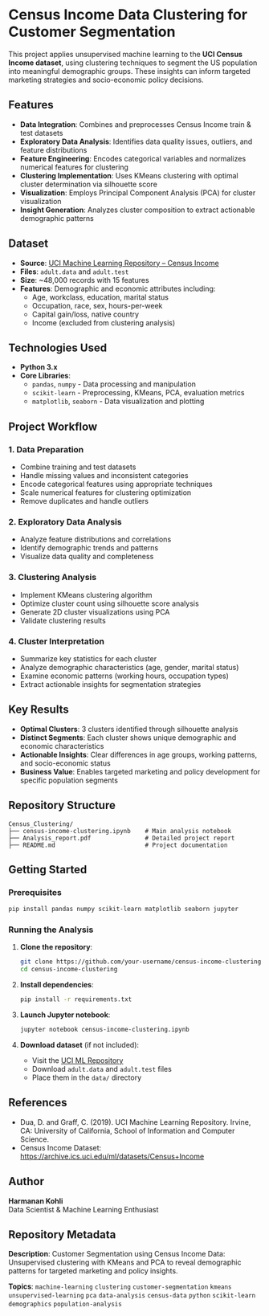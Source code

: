 # Census Income Data Clustering for Customer Segmentation

This project applies unsupervised machine learning to the **UCI Census Income dataset**, using clustering techniques to segment the US population into meaningful demographic groups. These insights can inform targeted marketing strategies and socio-economic policy decisions.

## Features

- **Data Integration**: Combines and preprocesses Census Income train & test datasets
- **Exploratory Data Analysis**: Identifies data quality issues, outliers, and feature distributions
- **Feature Engineering**: Encodes categorical variables and normalizes numerical features for clustering
- **Clustering Implementation**: Uses KMeans clustering with optimal cluster determination via silhouette score
- **Visualization**: Employs Principal Component Analysis (PCA) for cluster visualization
- **Insight Generation**: Analyzes cluster composition to extract actionable demographic patterns

## Dataset

- **Source**: [UCI Machine Learning Repository – Census Income](https://archive.ics.uci.edu/ml/datasets/Census+Income)
- **Files**: `adult.data` and `adult.test`
- **Size**: ~48,000 records with 15 features
- **Features**: Demographic and economic attributes including:
  - Age, workclass, education, marital status
  - Occupation, race, sex, hours-per-week
  - Capital gain/loss, native country
  - Income (excluded from clustering analysis)

## Technologies Used

- **Python 3.x**
- **Core Libraries**:
  - `pandas`, `numpy` - Data processing and manipulation
  - `scikit-learn` - Preprocessing, KMeans, PCA, evaluation metrics
  - `matplotlib`, `seaborn` - Data visualization and plotting

## Project Workflow

### 1. Data Preparation
- Combine training and test datasets
- Handle missing values and inconsistent categories
- Encode categorical features using appropriate techniques
- Scale numerical features for clustering optimization
- Remove duplicates and handle outliers

### 2. Exploratory Data Analysis
- Analyze feature distributions and correlations
- Identify demographic trends and patterns
- Visualize data quality and completeness

### 3. Clustering Analysis
- Implement KMeans clustering algorithm
- Optimize cluster count using silhouette score analysis
- Generate 2D cluster visualizations using PCA
- Validate clustering results

### 4. Cluster Interpretation
- Summarize key statistics for each cluster
- Analyze demographic characteristics (age, gender, marital status)
- Examine economic patterns (working hours, occupation types)
- Extract actionable insights for segmentation strategies

## Key Results

- **Optimal Clusters**: 3 clusters identified through silhouette analysis
- **Distinct Segments**: Each cluster shows unique demographic and economic characteristics
- **Actionable Insights**: Clear differences in age groups, working patterns, and socio-economic status
- **Business Value**: Enables targeted marketing and policy development for specific population segments

## Repository Structure

```
Census_Clustering/
├── census-income-clustering.ipynb    # Main analysis notebook
├── Analysis_report.pdf               # Detailed project report
├── README.md                         # Project documentation

```

## Getting Started

### Prerequisites
```bash
pip install pandas numpy scikit-learn matplotlib seaborn jupyter
```

### Running the Analysis

1. **Clone the repository**:
   ```bash
   git clone https://github.com/your-username/census-income-clustering.git
   cd census-income-clustering
   ```

2. **Install dependencies**:
   ```bash
   pip install -r requirements.txt
   ```

3. **Launch Jupyter notebook**:
   ```bash
   jupyter notebook census-income-clustering.ipynb
   ```

4. **Download dataset** (if not included):
   - Visit the [UCI ML Repository](https://archive.ics.uci.edu/ml/datasets/Census+Income)
   - Download `adult.data` and `adult.test` files
   - Place them in the `data/` directory

## References

- Dua, D. and Graff, C. (2019). UCI Machine Learning Repository. Irvine, CA: University of California, School of Information and Computer Science.
- Census Income Dataset: https://archive.ics.uci.edu/ml/datasets/Census+Income

## Author

**Harmanan Kohli**  
Data Scientist & Machine Learning Enthusiast 

## Repository Metadata

**Description**: Customer Segmentation using Census Income Data: Unsupervised clustering with KMeans and PCA to reveal demographic patterns for targeted marketing and policy insights.

**Topics**: `machine-learning` `clustering` `customer-segmentation` `kmeans` `unsupervised-learning` `pca` `data-analysis` `census-data` `python` `scikit-learn` `demographics` `population-analysis`
